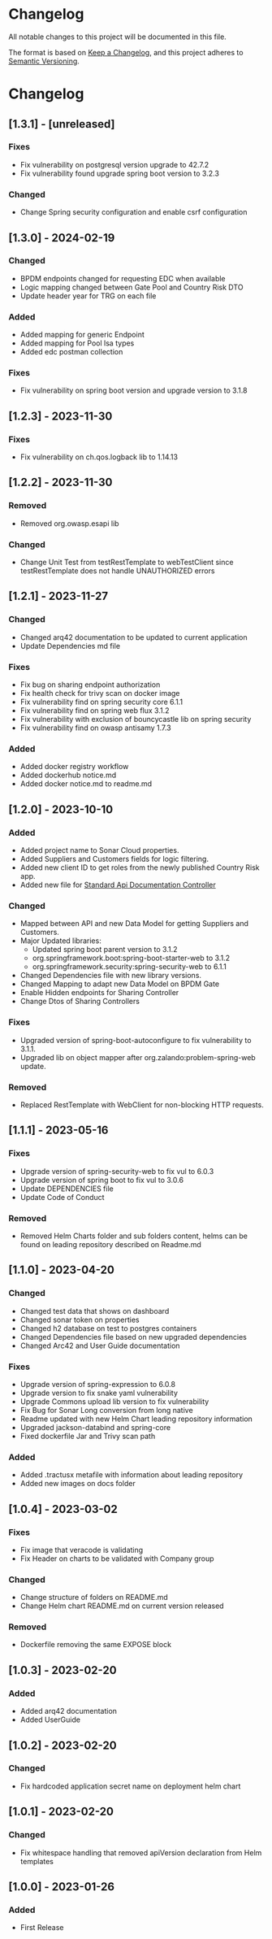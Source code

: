 # Changelog

All notable changes to this project will be documented in this file.

The format is based on [Keep a Changelog](https://keepachangelog.com/en/1.0.0/),
and this project adheres to [Semantic Versioning](https://semver.org/spec/v2.0.0.html).


# Changelog

## [1.3.1] - [unreleased]

### Fixes
- Fix vulnerability on postgresql version upgrade to 42.7.2
- Fix vulnerability found upgrade spring boot version to 3.2.3

### Changed
- Change Spring security configuration and enable csrf configuration

## [1.3.0] - 2024-02-19

### Changed
- BPDM endpoints changed for requesting EDC when available
- Logic mapping changed between Gate Pool and Country Risk DTO
- Update header year for TRG on each file

### Added
- Added mapping for generic Endpoint
- Added mapping for Pool lsa types
- Added edc postman collection 

### Fixes
- Fix vulnerability on spring boot version and upgrade version to 3.1.8

## [1.2.3] - 2023-11-30

### Fixes
- Fix vulnerability on ch.qos.logback lib to 1.14.13

## [1.2.2] - 2023-11-30

### Removed
- Removed org.owasp.esapi lib 

### Changed
- Change Unit Test from testRestTemplate to webTestClient since testRestTemplate does not handle UNAUTHORIZED errors

## [1.2.1] - 2023-11-27

### Changed
- Changed arq42 documentation to be updated to current application
- Update Dependencies md file

### Fixes
- Fix bug on sharing endpoint authorization
- Fix health check for trivy scan on docker image
- Fix vulnerability find on spring security core 6.1.1
- Fix vulnerability find on spring web flux 3.1.2
- Fix vulnerability with exclusion of bouncycastle lib on spring security
- Fix vulnerability find on owasp antisamy 1.7.3

### Added
- Added docker registry workflow
- Added dockerhub notice.md
- Added docker notice.md to readme.md

## [1.2.0] - 2023-10-10

### Added
- Added project name to Sonar Cloud properties.
- Added Suppliers and Customers fields for logic filtering.
- Added new client ID to get roles from the newly published Country Risk app.
- Added new file for [Standard Api Documentation Controller](docs/swagger/sharing_controller.yml)

### Changed
- Mapped between API and new Data Model for getting Suppliers and Customers.
- Major Updated libraries:
  - Updated spring boot parent version to 3.1.2
  - org.springframework.boot:spring-boot-starter-web to 3.1.2
  - org.springframework.security:spring-security-web to 6.1.1
- Changed Dependencies file with new library versions.
- Changed Mapping to adapt new Data Model on BPDM Gate
- Enable Hidden endpoints for Sharing Controller
- Change Dtos of Sharing Controllers


### Fixes
- Upgraded version of spring-boot-autoconfigure to fix vulnerability to 3.1.1.
- Upgraded lib on object mapper after org.zalando:problem-spring-web update.

### Removed
- Replaced RestTemplate with WebClient for non-blocking HTTP requests.


## [1.1.1] -  2023-05-16

### Fixes

- Upgrade version of spring-security-web to fix vul to 6.0.3
- Upgrade version of spring boot to fix vul to 3.0.6
- Update DEPENDENCIES file
- Update Code of Conduct

### Removed

- Removed Helm Charts folder and sub folders content, helms can be found on leading repository described on Readme.md


## [1.1.0] -  2023-04-20

### Changed

- Changed test data that shows on dashboard
- Changed sonar token on properties
- Changed h2 database on test to postgres containers
- Changed Dependencies file based on new upgraded dependencies
- Changed Arc42 and User Guide documentation

### Fixes

- Upgrade version of spring-expression to 6.0.8
- Upgrade version to fix snake yaml vulnerability
- Upgrade Commons upload lib version to fix vulnerability
- Fix Bug for Sonar Long conversion from long native
- Readme updated with new Helm Chart leading repository information
- Upgraded jackson-databind and spring-core
- Fixed dockerfile Jar and Trivy scan path

### Added

- Added .tractusx metafile with information about leading repository
- Added new images on docs folder

## [1.0.4] -  2023-03-02

### Fixes

- Fix image that veracode is validating
- Fix Header on charts to be validated with Company group

### Changed
- Change structure of folders on README.md
- Change Helm chart README.md on current version released

### Removed
- Dockerfile removing the same EXPOSE block

## [1.0.3] -  2023-02-20

### Added

- Added arq42 documentation
- Added UserGuide


## [1.0.2] -  2023-02-20

### Changed

- Fix hardcoded application secret name on deployment helm chart

## [1.0.1] -  2023-02-20

### Changed

- Fix whitespace handling that removed apiVersion declaration from Helm templates

## [1.0.0] - 2023-01-26

### Added

- First Release

